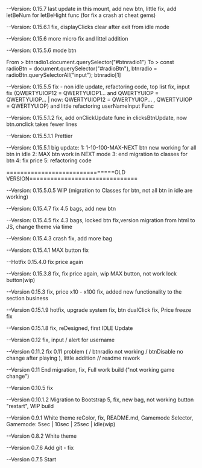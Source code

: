 --Version: 0.15.7 last update in this mount, add new btn, little fix, add letBeNum for letBeHight func (for fix a crash at cheat gems)

--Version: 0.15.6.1 fix, displayClicks clear after exit from idle mode

--Version: 0.15.6 more micro fix and littel addition

--Version: 0.15.5.6 mode btn

From > btnradio1.document.querySelector("#btnradio1")
To > const radioBtn = document.querySelector("#radioBtn"),
btnradio = radioBtn.querySelectorAll("input");
btnradio[1]

--Version: 0.15.5.5
fix - non idle update, refactoring code, top list fix, input fix (QWERTYUIOP12 = QWERTYUIOP1... and QWERTYUIOP = QWERTYUIOP... | now: QWERTYUIOP12 = QWERTYUIOP... , QWERTYUIOP = QWERTYUIOP) and little refactoring userNameInput Func

--Version: 0.15.5.1.2
fix, add onClickUpdate func in clicksBtnUpdate, now btn.onclick takes fewer lines

--Version: 0.15.5.1.1 Prettier

--Version: 0.15.5.1
big update:
1: 1-10-100-MAX-NEXT btn new working for all btn in idle
2: MAX btn work in NEXT mode
3: end migration to classes for btn
4: fix price
5: refactoring code

===============================OLD VERSION===============================

--Version: 0.15.5.0.5
WIP (migration to Classes for btn, not all btn in idle are working)

--Version: 0.15.4.7
fix 4.5 bags, add new btn

--Version: 0.15.4.5
fix 4.3 bags, locked btn fix,version migration from html to JS, change theme via time

--Version: 0.15.4.3
crash fix, add more bag

--Version: 0.15.4.1
MAX button fix

--Hotfix 0.15.4.0
fix price again

--Version: 0.15.3.8
fix, fix price again, wip MAX button, not work lock button(wip)

--Version 0.15.3
fix, price x10 - x100 fix, added new functionality to the section business

--Version 0.15.1.9
hotfix, upgrade system fix, btn dualClick fix, Price freeze fix

--Version 0.15.1.8
fix, reDesigned, first IDLE Update

--Version 0.12
fix, input / alert for username

--Version 0.11.2
fix 0.11 problem ( / btnradio not working / btnDisable no change after playing ), little addition
// readme rework

--Version 0.11
End migration, fix, Full work build ("not working game change")

--Version 0.10.5
fix

--Version 0.10.1.2
Migration to Bootstrap 5, fix, new bag, not working button "restart", WIP build

--Version 0.9.1
White theme reColor, fix, README.md, Gamemode Selector, Gamemode: 5sec | 10sec | 25sec | idle(wip)

--Version 0.8.2
White theme

--Version 0.7.6
Add git - fix

--Version 0.7.5
Start
